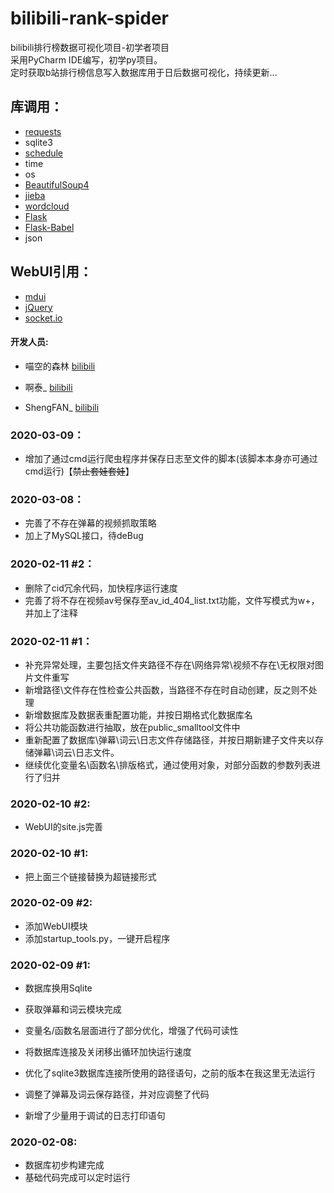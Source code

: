 # bilibili-rank-spider
bilibili排行榜数据可视化项目-初学者项目  
采用PyCharm IDE编写，初学py项目。  
定时获取b站排行榜信息写入数据库用于日后数据可视化，持续更新...  
## 库调用：
 - [requests](https://github.com/psf/requests "Github")
 - sqlite3
 - [schedule](https://github.com/dbader/schedule "Github")
 - time
 - os
 - [BeautifulSoup4](https://www.crummy.com/software/BeautifulSoup/ "BeautifulSoup4")
 - [jieba](https://github.com/LiveMirror/jieba "Github")
 - [wordcloud](https://github.com/amueller/word_cloud "wordcloud")
 - [Flask](https://github.com/pallets/flask "Flask")
 - [Flask-Babel](https://github.com/python-babel/flask-babel "Flask-Babel")
 - json



## WebUI引用：
 - [mdui](https://www.mdui.org/docs "docs")
 - [jQuery](https://www.jquery.com/ "docs")
 - [socket.io](https://socket.io/ "docs")

#### 开发人员:  
 - 喵空的森林 [bilibili](https://space.bilibili.com/34476349 "前往他的bilibili")

 - 啊泰_ [bilibili](https://space.bilibili.com/23106193 "前往他的bilibili")

 - ShengFAN_ [bilibili](https://space.bilibili.com/496636524 "前往他的bilibili")


### 2020-03-09：
 - 增加了通过cmd运行爬虫程序并保存日志至文件的脚本(该脚本本身亦可通过cmd运行)【~~禁止套娃套娃~~】

### 2020-03-08：
 - 完善了不存在弹幕的视频抓取策略
 - 加上了MySQL接口，待deBug

### 2020-02-11 #2：
 - 删除了cid冗余代码，加快程序运行速度
 - 完善了将不存在视频av号保存至av_id_404_list.txt功能，文件写模式为w+，并加上了注释

### 2020-02-11 #1：
 - 补充异常处理，主要包括文件夹路径不存在\网络异常\视频不存在\无权限对图片文件重写
 - 新增路径\文件存在性检查公共函数，当路径不存在时自动创建，反之则不处理
 - 新增数据库及数据表重配置功能，并按日期格式化数据库名
 - 将公共功能函数进行抽取，放在public_smalltool文件中
 - 重新配置了数据库\弹幕\词云\日志文件存储路径，并按日期新建子文件夹以存储弹幕\词云\日志文件。
 - 继续优化变量名\函数名\排版格式，通过使用对象，对部分函数的参数列表进行了归并


### 2020-02-10 #2:
 - WebUI的site.js完善


### 2020-02-10 #1:
 - 把上面三个链接替换为超链接形式


### 2020-02-09 #2:
 - 添加WebUI模块
 - 添加startup_tools.py，一键开启程序


### 2020-02-09 #1:  
 - 数据库换用Sqlite  
 - 获取弹幕和词云模块完成  

 - 变量名/函数名层面进行了部分优化，增强了代码可读性
 - 将数据库连接及关闭移出循环加快运行速度
 - 优化了sqlite3数据库连接所使用的路径语句，之前的版本在我这里无法运行
 - 调整了弹幕及词云保存路径，并对应调整了代码
 - 新增了少量用于调试的日志打印语句


### 2020-02-08:  
 - 数据库初步构建完成   
 - 基础代码完成可以定时运行  
